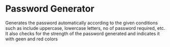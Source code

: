 # Password Generator
 Generates the password automatically according to the given conditions such as include uppercase, lowercase letters, no of password required, etc. It also checks for the strength of the password generated and indicates it with geen and red colors
